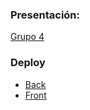 ### Presentación:
[Grupo 4](https://docs.google.com/presentation/d/19FLfPgRW08aPcyAuAG3L3s3x805VmVKNbGElExZveXc/edit#slide=id.g1350b88ff3f_0_0)
### Deploy
- [Back](https://pages.github.com/)
- [Front](https://pages.github.com/)
